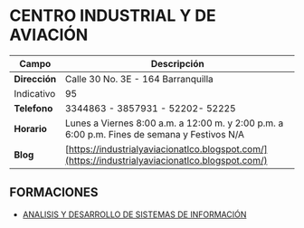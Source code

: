 # CENTRO INDUSTRIAL Y DE AVIACIÓN

| Campo | Descripción |
| --- | --- |
| **Dirección** | Calle 30 No. 3E - 164 Barranquilla |
| Indicativo | 95 |
| **Telefono** | 3344863 - 3857931 - 52202- 52225 |
| **Horario** | Lunes a Viernes 8:00 a.m. a 12:00 m. y 2:00 p.m. a 6:00 p.m. Fines de semana y Festivos N/A |
| **Blog** | [https://industrialyaviacionatlco.blogspot.com/](https://industrialyaviacionatlco.blogspot.com/) |

## FORMACIONES

- [ANALISIS Y DESARROLLO DE SISTEMAS DE INFORMACIÓN](formaciones/adsi.md)


